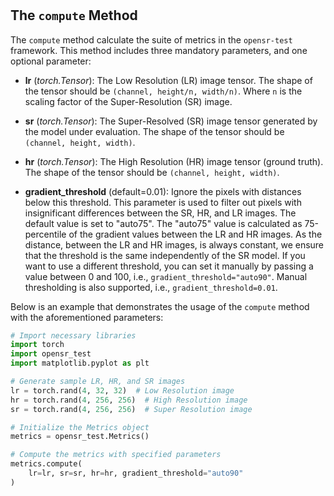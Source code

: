 #

## The `compute` Method

The `compute` method calculate the suite of metrics in the `opensr-test` framework. This method includes three mandatory parameters, and one optional parameter:

- **lr** (*torch.Tensor*): The Low Resolution (LR) image tensor. The shape of the tensor should be `(channel, height/n, width/n)`. Where `n` is the scaling factor of the Super-Resolution (SR) image.

- **sr** (*torch.Tensor*): The Super-Resolved (SR) image tensor generated by the model under evaluation. The shape of the tensor should be `(channel, height, width)`.

- **hr** (*torch.Tensor*): The High Resolution (HR) image tensor (ground truth). The shape of the tensor should be `(channel, height, width)`.

- **gradient_threshold** (default=0.01): Ignore the pixels with distances below this threshold. This parameter is used to filter out pixels with insignificant differences between the SR, HR, and LR images. The default value is set to "auto75". The "auto75" value is calculated as 75-percentile of the gradient values between the LR and HR images. As the distance, between the LR and HR images, is always constant, we ensure that the threshold is the same independently of the SR model. If you want to use a different threshold, you can set it manually by passing a value between 0 and 100, i.e., `gradient_threshold="auto90"`. Manual thresholding is also supported, i.e., `gradient_threshold=0.01`.

Below is an example that demonstrates the usage of the `compute` method with the aforementioned parameters:

```python
# Import necessary libraries
import torch
import opensr_test
import matplotlib.pyplot as plt

# Generate sample LR, HR, and SR images
lr = torch.rand(4, 32, 32)  # Low Resolution image
hr = torch.rand(4, 256, 256)  # High Resolution image
sr = torch.rand(4, 256, 256)  # Super Resolution image

# Initialize the Metrics object
metrics = opensr_test.Metrics()

# Compute the metrics with specified parameters
metrics.compute( 
    lr=lr, sr=sr, hr=hr, gradient_threshold="auto90"
)
```
